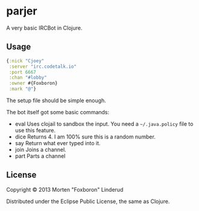 # parjer

A very basic IRCBot in Clojure.

## Usage

```clojure
{:nick "Cjoey"
 :server "irc.codetalk.io"
 :port 6667
 :chan "#lobby"
 :owner #{Foxboron}
 :mark "@"}
```
The setup file should be simple enough.

The bot itself got some basic commands:
* eval
    Uses clojail to sandbox the input. You need a `~/.java.policy` file to use this feature.
* dice
    Returns 4. I am 100% sure this is a random number.
* say
    Return what ever typed into it.
* join
    Joins a channel.
* part
    Parts a channel

## License

Copyright © 2013 Morten "Foxboron" Linderud

Distributed under the Eclipse Public License, the same as Clojure.

